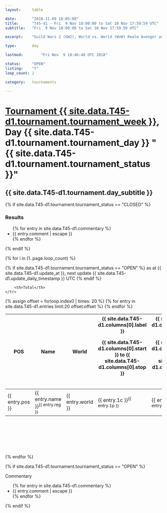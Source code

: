 ```yaml
---
layout: 	table

date: 		"2018-11-09 18:05:00"
title: 		"T45-d1 - Fri  9 Nov 18:00:00 to Sat 10 Nov 17:59:59 UTC"
subtitle: 	"Fri  9 Nov 18:00:00 to Sat 10 Nov 17:59:59 UTC"

excerpt:    "Guild Wars 2 (GW2), World vs. World (WvW) Realm Avenger achivement Tournament. \"Every Kill Counts\""

type:       day

lastmod: 		"Fri Nov  9 18:46:48 UTC 2018"

status:     "OPEN"
listing:    "Y"
loop_count: 2

category: 	tournaments

---
```

<div class="table_header">
    <h1><a href="{{ site.data.T45-d1.tournament.week_url }}">Tournament {{ site.data.T45-d1.tournament.tournament_week }}</a>, Day {{ site.data.T45-d1.tournament.tournament_day }} "{{ site.data.T45-d1.tournament.tournament_status }}"</h1>
    <h2>{{ site.data.T45-d1.tournament.day_subtitle }}</h2> 
</div>

{% if site.data.T45-d1.tournament.tournament_status == "CLOSED" %} 
<div class="commentary">
  <h3>Results</h3>
  <ul>
    {% for entry in site.data.T45-d1.commentary %}
    <li class="commentary_list">{{ entry.comment | escape }}</li>
    {% endfor %}
  </ul>
</div>
{% endif %}


{% for i in (1..page.loop_count) %}

{% if site.data.T45-d1.tournament.tournament_status == "OPEN" %} 
<span class="table_nextupdate">as at {{ site.data.T45-d1.update_at }}, next update {{ site.data.T45-d1.update_daily_timestamp }} UTC</span> 
{% endif %}

<table class="day_table">
  <colgroup>
    <col style="width:18px">
    <col style="width:55px">
    <col style="width:55px">
    <col style="width:12px">
    <col style="width:12px">
    <col style="width:12px">
    <col style="width:12px">
    <col style="width:12px">
    <col style="width:12px">
    <col style="width:12px">
    <col style="width:12px">
    <col style="width:12px">
    <col style="width:12px">
    <col style="width:12px">
    <col style="width:12px">
    <col style="width:12px">
    <col style="width:12px">
    <col style="width:12px">
    <col style="width:12px">
    <col style="width:12px">
    <col style="width:12px">
    <col style="width:12px">
    <col style="width:12px">
    <col style="width:12px">
    <col style="width:12px">
    <col style="width:12px">
    <col style="width:12px">
    <col style="width:18px">
  </colgroup>  
  <thead>
    <tr>
        <th>POS</th>
        <th class="AlignLeft">Name</th>
        <th class="AlignLeft">World</th>

<th><div class="label">{{ site.data.T45-d1.columns[0].label }}<p class="onhover">{{ site.data.T45-d1.columns[0].start }} to {{ site.data.T45-d1.columns[0].stop }}</p></div>​</th>
<th><div class="label">{{ site.data.T45-d1.columns[1].label }}<p class="onhover">{{ site.data.T45-d1.columns[1].start }} to {{ site.data.T45-d1.columns[1].stop }}</p></div>​</th>
<th><div class="label">{{ site.data.T45-d1.columns[2].label }}<p class="onhover">{{ site.data.T45-d1.columns[2].start }} to {{ site.data.T45-d1.columns[2].stop }}</p></div>​</th>
<th><div class="label">{{ site.data.T45-d1.columns[3].label }}<p class="onhover">{{ site.data.T45-d1.columns[3].start }} to {{ site.data.T45-d1.columns[3].stop }}</p></div>​</th>
<th><div class="label">{{ site.data.T45-d1.columns[4].label }}<p class="onhover">{{ site.data.T45-d1.columns[4].start }} to {{ site.data.T45-d1.columns[4].stop }}</p></div>​</th>
<th><div class="label">{{ site.data.T45-d1.columns[5].label }}<p class="onhover">{{ site.data.T45-d1.columns[5].start }} to {{ site.data.T45-d1.columns[5].stop }}</p></div>​</th>
<th><div class="label">{{ site.data.T45-d1.columns[6].label }}<p class="onhover">{{ site.data.T45-d1.columns[6].start }} to {{ site.data.T45-d1.columns[6].stop }}</p></div>​</th>
<th><div class="label">{{ site.data.T45-d1.columns[7].label }}<p class="onhover">{{ site.data.T45-d1.columns[7].start }} to {{ site.data.T45-d1.columns[7].stop }}</p></div>​</th>
<th><div class="label">{{ site.data.T45-d1.columns[8].label }}<p class="onhover">{{ site.data.T45-d1.columns[8].start }} to {{ site.data.T45-d1.columns[8].stop }}</p></div>​</th>
<th><div class="label">{{ site.data.T45-d1.columns[9].label }}<p class="onhover">{{ site.data.T45-d1.columns[9].start }} to {{ site.data.T45-d1.columns[9].stop }}</p></div>​</th>
<th><div class="label">{{ site.data.T45-d1.columns[10].label }}<p class="onhover">{{ site.data.T45-d1.columns[10].start }} to {{ site.data.T45-d1.columns[10].stop }}</p></div>​</th>

<th><div class="label">{{ site.data.T45-d1.columns[11].label }}<p class="onhover">{{ site.data.T45-d1.columns[11].start }} to {{ site.data.T45-d1.columns[11].stop }}</p></div>​</th>
<th><div class="label">{{ site.data.T45-d1.columns[12].label }}<p class="onhover">{{ site.data.T45-d1.columns[12].start }} to {{ site.data.T45-d1.columns[12].stop }}</p></div>​</th>
<th><div class="label">{{ site.data.T45-d1.columns[13].label }}<p class="onhover">{{ site.data.T45-d1.columns[13].start }} to {{ site.data.T45-d1.columns[13].stop }}</p></div>​</th>
<th><div class="label">{{ site.data.T45-d1.columns[14].label }}<p class="onhover">{{ site.data.T45-d1.columns[14].start }} to {{ site.data.T45-d1.columns[14].stop }}</p></div>​</th>
<th><div class="label">{{ site.data.T45-d1.columns[15].label }}<p class="onhover">{{ site.data.T45-d1.columns[15].start }} to {{ site.data.T45-d1.columns[15].stop }}</p></div>​</th>
<th><div class="label">{{ site.data.T45-d1.columns[16].label }}<p class="onhover">{{ site.data.T45-d1.columns[16].start }} to {{ site.data.T45-d1.columns[16].stop }}</p></div>​</th>
<th><div class="label">{{ site.data.T45-d1.columns[17].label }}<p class="onhover">{{ site.data.T45-d1.columns[17].start }} to {{ site.data.T45-d1.columns[17].stop }}</p></div>​</th>
<th><div class="label">{{ site.data.T45-d1.columns[18].label }}<p class="onhover">{{ site.data.T45-d1.columns[18].start }} to {{ site.data.T45-d1.columns[18].stop }}</p></div>​</th>
<th><div class="label">{{ site.data.T45-d1.columns[19].label }}<p class="onhover">{{ site.data.T45-d1.columns[19].start }} to {{ site.data.T45-d1.columns[19].stop }}</p></div>​</th>
<th><div class="label">{{ site.data.T45-d1.columns[20].label }}<p class="onhover">{{ site.data.T45-d1.columns[20].start }} to {{ site.data.T45-d1.columns[20].stop }}</p></div>​</th>

<th><div class="label">{{ site.data.T45-d1.columns[21].label }}<p class="onhover">{{ site.data.T45-d1.columns[21].start }} to {{ site.data.T45-d1.columns[21].stop }}</p></div>​</th>
<th><div class="label">{{ site.data.T45-d1.columns[22].label }}<p class="onhover">{{ site.data.T45-d1.columns[22].start }} to {{ site.data.T45-d1.columns[22].stop }}</p></div>​</th>
<th><div class="label">{{ site.data.T45-d1.columns[23].label }}<p class="onhover">{{ site.data.T45-d1.columns[23].start }} to {{ site.data.T45-d1.columns[23].stop }}</p></div>​</th>

        <th>Total</th>
    </tr>
  </thead>
  {% assign offset = forloop.index0 | times: 20 %}
<tbody>
{% for entry in site.data.T45-d1.entries limit:20 offset:offset %}
  <tr>
    <td class="pl{{ entry.pos }}">{{ entry.pos }}</td>
    <td class="AlignLeft">{{ entry.name }}<sup>{{ entry.reg }}</sup></td>
    <td class="AlignLeft">{{ entry.world }}</td>
    <td class="pl{{ entry.1p }}">{{ entry.1c }}<sup>{{ entry.1p }}</sup></td>
    <td class="pl{{ entry.2p }}">{{ entry.2c }}<sup>{{ entry.2p }}</sup></td>
    <td class="pl{{ entry.3p }}">{{ entry.3c }}<sup>{{ entry.3p }}</sup></td>
    <td class="pl{{ entry.4p }}">{{ entry.4c }}<sup>{{ entry.4p }}</sup></td>
    <td class="pl{{ entry.5p }}">{{ entry.5c }}<sup>{{ entry.5p }}</sup></td>
    <td class="pl{{ entry.6p }}">{{ entry.6c }}<sup>{{ entry.6p }}</sup></td>
    <td class="pl{{ entry.7p }}">{{ entry.7c }}<sup>{{ entry.7p }}</sup></td>
    <td class="pl{{ entry.8p }}">{{ entry.8c }}<sup>{{ entry.8p }}</sup></td>
    <td class="pl{{ entry.9p }}">{{ entry.9c }}<sup>{{ entry.9p }}</sup></td>
    <td class="pl{{ entry.10p }}">{{ entry.10c }}<sup>{{ entry.10p }}</sup></td>
    <td class="pl{{ entry.11p }}">{{ entry.11c }}<sup>{{ entry.11p }}</sup></td>
    <td class="pl{{ entry.12p }}">{{ entry.12c }}<sup>{{ entry.12p }}</sup></td>
    <td class="pl{{ entry.13p }}">{{ entry.13c }}<sup>{{ entry.13p }}</sup></td>
    <td class="pl{{ entry.14p }}">{{ entry.14c }}<sup>{{ entry.14p }}</sup></td>
    <td class="pl{{ entry.15p }}">{{ entry.15c }}<sup>{{ entry.15p }}</sup></td>
    <td class="pl{{ entry.16p }}">{{ entry.16c }}<sup>{{ entry.16p }}</sup></td>
    <td class="pl{{ entry.17p }}">{{ entry.17c }}<sup>{{ entry.17p }}</sup></td>
    <td class="pl{{ entry.18p }}">{{ entry.18c }}<sup>{{ entry.18p }}</sup></td>
    <td class="pl{{ entry.19p }}">{{ entry.19c }}<sup>{{ entry.19p }}</sup></td>
    <td class="pl{{ entry.20p }}">{{ entry.20c }}<sup>{{ entry.20p }}</sup></td>
    <td class="pl{{ entry.21p }}">{{ entry.21c }}<sup>{{ entry.21p }}</sup></td>
    <td class="pl{{ entry.22p }}">{{ entry.22c }}<sup>{{ entry.22p }}</sup></td>
    <td class="pl{{ entry.23p }}">{{ entry.23c }}<sup>{{ entry.23p }}</sup></td>
    <td class="pl{{ entry.24p }}">{{ entry.24c }}<sup>{{ entry.24p }}</sup></td>
    <td>{{ entry.total }}</td>
  </tr>
{% endfor %}  
</tbody>
</table>
<div class="leaderboard">
  <script async src="//pagead2.googlesyndication.com/pagead/js/adsbygoogle.js"></script>
  <!-- 728x90 -->
  <ins class="adsbygoogle"
       style="display:inline-block;width:728px;height:90px"
       data-ad-client="ca-pub-3274917281288240"
       data-ad-slot="3870538733"></ins>
  <script>
  (adsbygoogle = window.adsbygoogle || []).push({});
  </script>    
</div>
<br />
{% endfor %}

{% if site.data.T45-d1.tournament.tournament_status == "OPEN" %} 
<div class="commentary">
  <span class="commentary_title">Commentary</span>
  <ul>
    {% for entry in site.data.T45-d1.commentary %}
    <li class="commentary_list">{{ entry.comment | escape }}</li>
    {% endfor %}
  </ul>
</div>
{% endif %}


